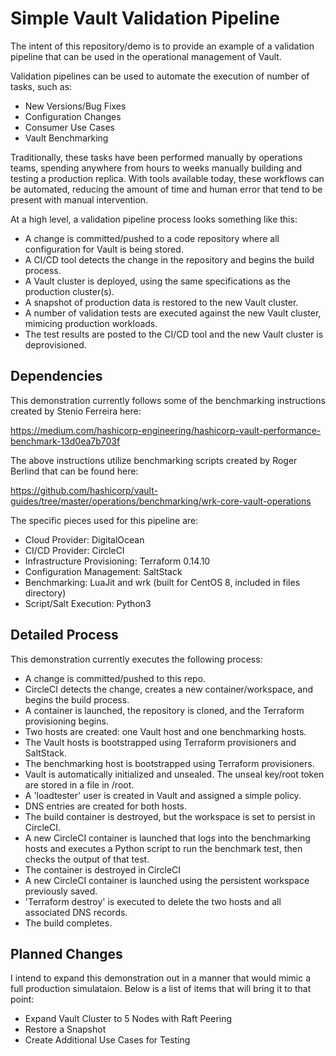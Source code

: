 # Simple Vault Validation Pipeline
The intent of this repository/demo is to provide an example of a validation pipeline that can be used in the operational management of Vault.

Validation pipelines can be used to automate the execution of number of tasks, such as:

- New Versions/Bug Fixes
- Configuration Changes
- Consumer Use Cases
- Vault Benchmarking

Traditionally, these tasks have been performed manually by operations teams, spending anywhere from hours to weeks manually building and testing a production replica. With tools available today, these workflows can be automated, reducing the amount of time and human error that tend to be present with manual intervention.

At a high level, a validation pipeline process looks something like this:

 - A change is committed/pushed to a code repository where all configuration for Vault is being stored.
 - A CI/CD tool detects the change in the repository and begins the build process.
 - A Vault cluster is deployed, using the same specifications as the production cluster(s).
 - A snapshot of production data is restored to the new Vault cluster.
 - A number of validation tests are executed against the new Vault cluster, mimicing production workloads.
 - The test results are posted to the CI/CD tool and the new Vault cluster is deprovisioned.

## Dependencies
This demonstration currently follows some of the benchmarking instructions created by Stenio Ferreira here:

https://medium.com/hashicorp-engineering/hashicorp-vault-performance-benchmark-13d0ea7b703f

The above instructions utilize benchmarking scripts created by Roger Berlind that can be found here:

https://github.com/hashicorp/vault-guides/tree/master/operations/benchmarking/wrk-core-vault-operations

The specific pieces used for this pipeline are:

 - Cloud Provider: DigitalOcean
 - CI/CD Provider: CircleCI
 - Infrastructure Provisioning: Terraform 0.14.10
 - Configuration Management: SaltStack
 - Benchmarking: LuaJit and wrk (built for CentOS 8, included in files directory)
 - Script/Salt Execution: Python3

## Detailed Process
This demonstration currently executes the following process:

 - A change is committed/pushed to this repo.
 - CircleCI detects the change, creates a new container/workspace, and begins the build process.
 - A container is launched, the repository is cloned, and the Terraform provisioning begins.
 - Two hosts are created: one Vault host and one benchmarking hosts.
 - The Vault hosts is bootstrapped using Terraform provisioners and SaltStack.
 - The benchmarking host is bootstrapped using Terraform provisioners.
 - Vault is automatically initialized and unsealed. The unseal key/root token are stored in a file in /root.
 - A 'loadtester' user is created in Vault and assigned a simple policy.
 - DNS entries are created for both hosts.
 - The build container is destroyed, but the workspace is set to persist in CircleCI.
 - A new CircleCI container is launched that logs into the benchmarking hosts and executes a Python script to run the benchmark test, then checks the output of that test.
 - The container is destroyed in CircleCI
 - A new CircleCI container is launched using the persistent workspace previously saved.
 - 'Terraform destroy' is executed to delete the two hosts and all associated DNS records.
 - The build completes.

## Planned Changes
I intend to expand this demonstration out in a manner that would mimic a full production simulataion. Below is a list of items that will bring it to that point:

 - Expand Vault Cluster to 5 Nodes with Raft Peering
 - Restore a Snapshot
 - Create Additional Use Cases for Testing
